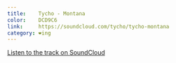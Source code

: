 ```yaml
---
title:    Tycho - Montana
color:    DCD9C6
link:     https://soundcloud.com/tycho/tycho-montana
category: ❤ing
---
```


<div class="embed" data-url="https://soundcloud.com/tycho/tycho-montana" data-aspect-ratio="1" data-hide_related="true" data-visual="true">
    <p>
        <a href="https://soundcloud.com/tycho/tycho-montana">Listen to the track on SoundCloud</a>
    </p>
</div>
